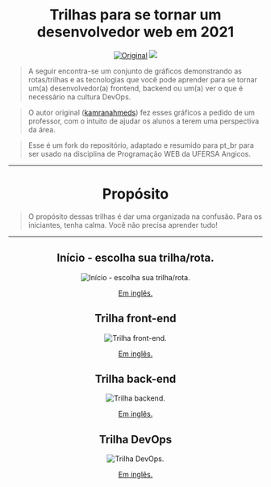 <div style="text-align: center;">

# Trilhas para se tornar um desenvolvedor web em 2021

[![Original](https://img.shields.io/badge/-Roadmaps%20-0a0a0a.svg?style=flat&colorA=0a0a0a)](http://roadmap.sh)
[![](https://img.shields.io/badge/%E2%9D%A4-YouTube%20Channel-0a0a0a.svg?style=flat&colorA=0a0a0a)](https://www.youtube.com/channel/UCA0H2KIWgWTwpTFjSxp0now?sub_confirmation=1)

</div>

> A seguir encontra-se um conjunto de gráficos demonstrando as rotas/trilhas e as tecnologias que você pode aprender para se tornar um(a) desenvolvedor(a) frontend, backend ou um(a) ver o que é necessário na cultura DevOps.

> O autor original ([kamranahmeds](https://github.com/kamranahmedse)) fez esses gráficos a pedido de um professor, com o intuito de ajudar os alunos a terem uma perspectiva da área.

> Esse é um fork do repositório, adaptado e resumido para pt_br para ser usado na disciplina de Programação WEB da UFERSA Angicos.

***

<div style="text-align: center;">

# Propósito

</div>

> O propósito dessas trilhas é dar uma organizada na confusão. Para os iniciantes, tenha calma. Você não precisa aprender tudo!

***

<div style="text-align: center;">

## Início - escolha sua trilha/rota.

![Início - escolha sua trilha/rota.](./img_pt_br/intro-map.png)

[Em inglês.](./img_en_us/intro-map.png)

## Trilha front-end 

![Trilha front-end.](./img_pt_br/frontend-map.png)

[Em inglês.](./img_en_us/frontend-map.png)

## Trilha back-end

![Trilha backend.](./img_pt_br/backend-map.png)

[Em inglês.](./img_en_us/backend-map.png)

## Trilha DevOps

![Trilha DevOps.](./img_pt_br/devops-map.png)

[Em inglês.](/img_en_us/devops-map.png)

</div>